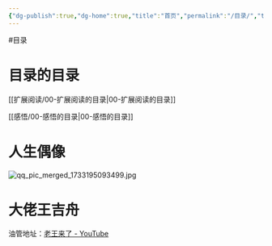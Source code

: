 ```yaml
---
{"dg-publish":true,"dg-home":true,"title":"首页","permalink":"/目录/","tags":["gardenEntry"],"dgPassFrontmatter":true,"created":"2024-11-30T18:05:50.906+08:00","updated":"2024-12-25T17:00:07.324+08:00"}
---
```



#目录
# 目录的目录

[[扩展阅读/00-扩展阅读的目录\|00-扩展阅读的目录]]

[[感悟/00-感悟的目录\|00-感悟的目录]]

# 人生偶像


![qq_pic_merged_1733195093499.jpg](/img/user/%E9%99%84%E4%BB%B6/qq_pic_merged_1733195093499.jpg)

# 大佬王吉舟
油管地址：[老王来了 - YouTube](https://www.youtube.com/@dlw2023)
